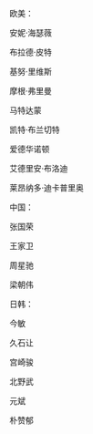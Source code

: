 欧美：

安妮·海瑟薇

布拉德·皮特

基努·里维斯

摩根·弗里曼

马特达蒙

凯特·布兰切特

爱德华诺顿

艾德里安·布洛迪

莱昂纳多·迪卡普里奥 

中国：

张国荣

王家卫

周星驰

梁朝伟 

日韩：

今敏

久石让

宫崎骏

北野武

元斌 

朴赞郁